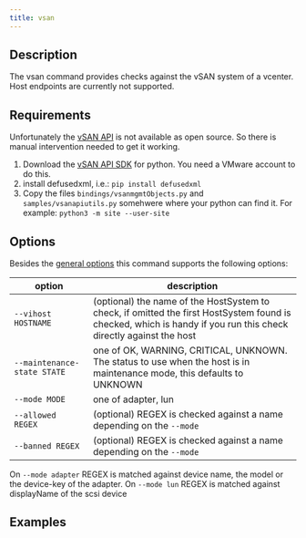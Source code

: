 ```yaml
---
title: vsan
---
```


## Description

The vsan command provides checks against the vSAN system of a vcenter. Host
endpoints are currently not supported.

## Requirements

Unfortunately the [vSAN API](https://developer.vmware.com/web/sdk/8.0/vsan-python)
is not available as open source. So there is manual intervention needed to get
it working.

1. Download the [vSAN API SDK](https://developer.vmware.com/web/sdk/8.0/vsan-python)
   for python. You need a VMware account to do this.
1. install defusedxml, i.e.:
   `pip install defusedxml`
1. Copy the files `bindings/vsanmgmtObjects.py` and `samples/vsanapiutils.py`
   somehwere where your python can find it.
   For example: `python3 -m site --user-site`

## Options

Besides the [general options](../../general-options/) this command supports the following
options:

| option | description |
|---|---|
| `--vihost HOSTNAME` | (optional) the name of the HostSystem to check, if omitted the first HostSystem found is checked, which is handy if you run this check directly against the host |
| `--maintenance-state STATE` | one of OK, WARNING, CRITICAL, UNKNOWN. The status to use when the host is in maintenance mode, this defaults to UNKNOWN |
| `--mode MODE` | one of adapter, lun |
| `--allowed REGEX` | (optional) REGEX is checked against a name depending on the `--mode` |
| `--banned REGEX` | (optional) REGEX is checked against a name depending on the `--mode` |

On `--mode adapter` REGEX is matched against device name, the model or the device-key of the adapter.
On `--mode lun` REGEX is matched against displayName of the scsi device

## Examples
